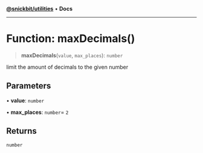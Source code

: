 [**@snickbit/utilities**](../README.md) • **Docs**

***

# Function: maxDecimals()

> **maxDecimals**(`value`, `max_places`): `number`

limit the amount of decimals to the given number

## Parameters

• **value**: `number`

• **max\_places**: `number`= `2`

## Returns

`number`
